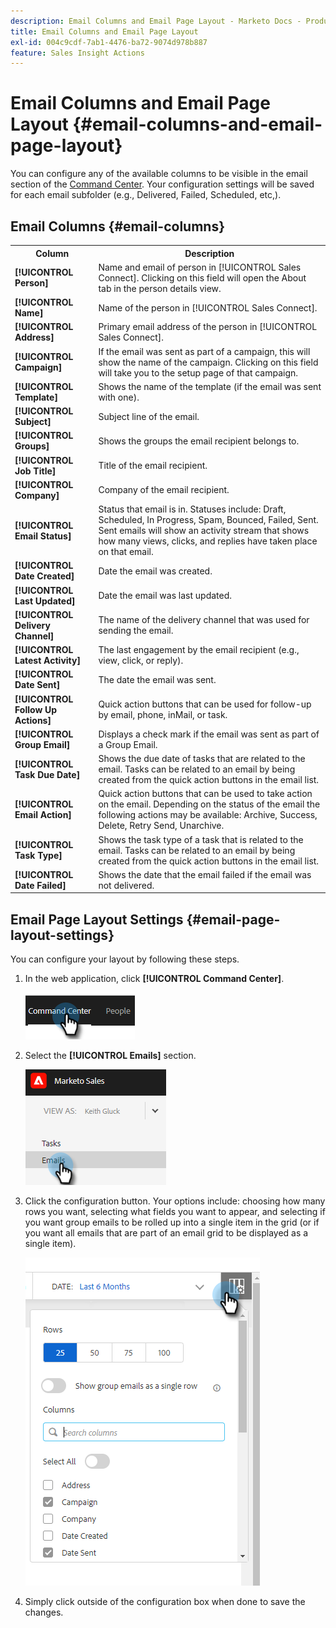 ```yaml
---
description: Email Columns and Email Page Layout - Marketo Docs - Product Documentation
title: Email Columns and Email Page Layout
exl-id: 004c9cdf-7ab1-4476-ba72-9074d978b887
feature: Sales Insight Actions
---
```

# Email Columns and Email Page Layout {#email-columns-and-email-page-layout}

You can configure any of the available columns to be visible in the email section of the [Command Center](/help/marketo/product-docs/marketo-sales-insight/actions/email/command-center/command-center-overview.md). Your configuration settings will be saved for each email subfolder (e.g., Delivered, Failed, Scheduled, etc,).

## Email Columns {#email-columns}

<table>
 <colgroup>
  <col>
  <col>
 </colgroup>
 <tbody>
  <tr>
   <th>Column</th>
   <th>Description</th>
  </tr>
  <tr>
   <td><strong>[!UICONTROL Person]</td>
   <td>Name and email of person in [!UICONTROL Sales Connect]. Clicking on this field will open the About tab in the person details view.</td>
  </tr>
  <tr>
   <td><strong>[!UICONTROL Name]</td>
   <td>Name of the person in [!UICONTROL Sales Connect].</td>
  </tr>
  <tr>
   <td><strong>[!UICONTROL Address]</td>
   <td>Primary email address of the person in [!UICONTROL Sales Connect].</td>
  </tr>
  <tr>
   <td><strong>[!UICONTROL Campaign]</td>
   <td>If the email was sent as part of a campaign, this will show the name of the campaign. Clicking on this field will take you to the setup page of that campaign.</td>
  </tr>
  <tr>
   <td><strong>[!UICONTROL Template]</td>
   <td>Shows the name of the template (if the email was sent with one).</td>
  </tr>
  <tr>
   <td><strong>[!UICONTROL Subject]</td>
   <td>Subject line of the email.</td>
  </tr>
  <tr>
   <td><strong>[!UICONTROL Groups]</td>
   <td>Shows the groups the email recipient belongs to.</td>
  </tr>
  <tr>
   <td><strong>[!UICONTROL Job Title]</td>
   <td>Title of the email recipient.</td>
  </tr>
  <tr>
   <td><strong>[!UICONTROL Company]</td>
   <td>Company of the email recipient.</td>
  </tr>
  <tr>
   <td><strong>[!UICONTROL Email Status]</td>
   <td>Status that email is in. Statuses include: Draft, Scheduled, In Progress, Spam, Bounced, Failed, Sent. Sent emails will show an activity stream that shows how many views, clicks, and replies have taken place on that email.</td>
  </tr>
  <tr>
   <td><strong>[!UICONTROL Date Created]</td>
   <td>Date the email was created.</td>
  </tr>
  <tr>
   <td><strong>[!UICONTROL Last Updated]</td>
   <td>Date the email was last updated.</td>
  </tr>
  <tr>
   <td><strong>[!UICONTROL Delivery Channel]</td>
   <td>The name of the delivery channel that was used for sending the email.</td>
  </tr>
  <tr>
   <td><strong>[!UICONTROL Latest Activity]</td>
   <td>The last engagement by the email recipient (e.g., view, click, or reply).</td>
  </tr>
  <tr>
   <td><strong>[!UICONTROL Date Sent]</td>
   <td>The date the email was sent.</td>
  </tr>
  <tr>
   <td><strong>[!UICONTROL Follow Up Actions]</td>
   <td>Quick action buttons that can be used for follow-up by email, phone, inMail, or task.</td>
  </tr>
  <tr>
   <td><strong>[!UICONTROL Group Email]</td>
   <td>Displays a check mark if the email was sent as part of a Group Email.</td>
  </tr>
  <tr>
   <td><strong>[!UICONTROL Task Due Date]</td>
   <td>Shows the due date of tasks that are related to the email. Tasks can be related to an email by being created from the quick action buttons in the email list.</td>
  </tr>
  <tr>
   <td><strong>[!UICONTROL Email Action]</td>
   <td>Quick action buttons that can be used to take action on the email. Depending on the status of the email the following actions may be available: Archive, Success, Delete, Retry Send, Unarchive.</td>
  </tr>
  <tr>
   <td><strong>[!UICONTROL Task Type]</td>
   <td>Shows the task type of a task that is related to the email. Tasks can be related to an email by being created from the quick action buttons in the email list.</td>
  </tr>
  <tr>
   <td><strong>[!UICONTROL Date Failed]</td>
   <td>Shows the date that the email failed if the email was not delivered.</td>
  </tr>
 </tbody>
</table>

## Email Page Layout Settings {#email-page-layout-settings}

You can configure your layout by following these steps.

1. In the web application, click **[!UICONTROL Command Center]**.

   ![](assets/email-columns-and-email-page-layout-1.png)

1. Select the **[!UICONTROL Emails]** section.

   ![](assets/email-columns-and-email-page-layout-2.png)

1. Click the configuration button. Your options include: choosing how many rows you want, selecting what fields you want to appear, and selecting if you want group emails to be rolled up into a single item in the grid (or if you want all emails that are part of an email grid to be displayed as a single item).

   ![](assets/email-columns-and-email-page-layout-3.png)

1. Simply click outside of the configuration box when done to save the changes.
